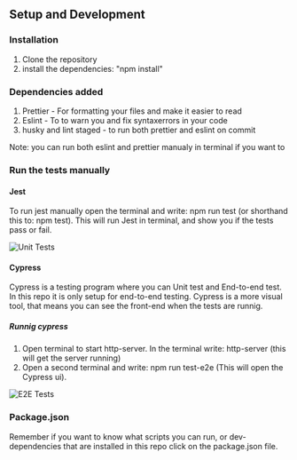 ## Setup and Development

### Installation

1. Clone the repository 
2. install the dependencies: "npm install"

### Dependencies added

1. Prettier - For formatting your files and make it easier to read
2. Eslint - To to warn you and fix syntaxerrors in your code
3. husky and lint staged - to run both prettier and eslint on commit 

Note: you can run both eslint and prettier manualy in terminal if you want to

### Run the tests manually

#### Jest

To run jest manually open the terminal and write: npm run test (or shorthand this to: npm test).
This will run Jest in terminal, and show you if the tests pass or fail.

![Unit Tests](https://github.com/EM-90/social-media-client/workflows/Unit%20Tests/badge.svg)

#### Cypress

Cypress is a testing program where you can Unit test and End-to-end test. 
In this repo it is only setup for end-to-end testing. 
Cypress is a more visual tool, that means you can see the front-end when the tests are runnig.

##### Runnig cypress

1. Open terminal to start http-server. In the terminal write: http-server (this will get the server running)
2. Open a second terminal and write: npm run test-e2e (This will open the Cypress ui).

![E2E Tests](https://github.com/EM-90/social-media-client/workflows/E2E%20Tests/badge.svg)

### Package.json

Remember if you want to know what scripts you can run, or dev-dependencies that are installed in this repo
click on the package.json file.



